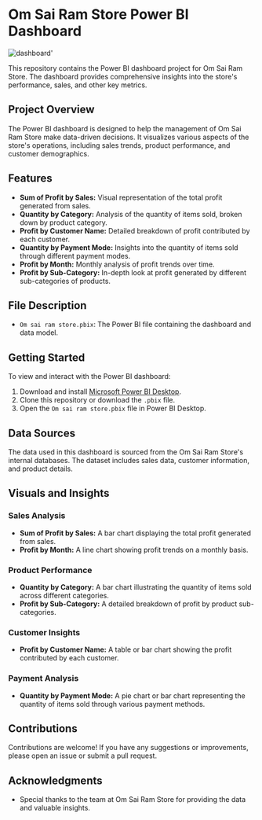 # Om Sai Ram Store Power BI Dashboard

![dashboard'](https://github.com/user-attachments/assets/f3d27e44-87d9-4fee-987a-1837644271c6)

This repository contains the Power BI dashboard project for Om Sai Ram Store. The dashboard provides comprehensive insights into the store's performance, sales, and other key metrics.

## Project Overview

The Power BI dashboard is designed to help the management of Om Sai Ram Store make data-driven decisions. It visualizes various aspects of the store's operations, including sales trends, product performance, and customer demographics.

## Features

- **Sum of Profit by Sales:** Visual representation of the total profit generated from sales.
- **Quantity by Category:** Analysis of the quantity of items sold, broken down by product category.
- **Profit by Customer Name:** Detailed breakdown of profit contributed by each customer.
- **Quantity by Payment Mode:** Insights into the quantity of items sold through different payment modes.
- **Profit by Month:** Monthly analysis of profit trends over time.
- **Profit by Sub-Category:** In-depth look at profit generated by different sub-categories of products.

## File Description

- `Om sai ram store.pbix`: The Power BI file containing the dashboard and data model.

## Getting Started

To view and interact with the Power BI dashboard:

1. Download and install [Microsoft Power BI Desktop](https://powerbi.microsoft.com/desktop/).
2. Clone this repository or download the `.pbix` file.
3. Open the `Om sai ram store.pbix` file in Power BI Desktop.

## Data Sources

The data used in this dashboard is sourced from the Om Sai Ram Store's internal databases. The dataset includes sales data, customer information, and product details.

## Visuals and Insights

### Sales Analysis

- **Sum of Profit by Sales:** A bar chart displaying the total profit generated from sales.
- **Profit by Month:** A line chart showing profit trends on a monthly basis.

### Product Performance

- **Quantity by Category:** A bar chart illustrating the quantity of items sold across different categories.
- **Profit by Sub-Category:** A detailed breakdown of profit by product sub-categories.

### Customer Insights

- **Profit by Customer Name:** A table or bar chart showing the profit contributed by each customer.

### Payment Analysis

- **Quantity by Payment Mode:** A pie chart or bar chart representing the quantity of items sold through various payment methods.

## Contributions

Contributions are welcome! If you have any suggestions or improvements, please open an issue or submit a pull request.

## Acknowledgments

- Special thanks to the team at Om Sai Ram Store for providing the data and valuable insights.

